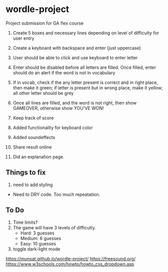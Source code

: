 # wordle-project
Project submission for GA flex course



1. Create 5 boxes and necessary lines depending on level of difficulty for user entry

1. Create a keyboard with backspace and enter (just uppercase)

1. User should be able to click and use keyboard to enter letter

1. Enter should be disabled before all letters are filled. Once filled, enter should do an alert if the word is not in vocabulary

1. If in vocab, check if the any letter present is correct and in right place, then make it green; if letter is present but in wrong place, make it yellow; all other letter should be grey

1. Once all lines are filled, and the word is not right, then show GAMEOVER, otherwise show YOU'VE WON!

1. Keep track of score 
1. Added functionality for keyboard color
1. Added  soundeffects
1. Share result online
1. Did an explanation page.

## Things to fix


1. need to add styling

- Need to DRY code. Too much repeatation.

## To Do
1. Time limits?
1. The game will have 3 levels of difficulty.
   - Hard: 3 guesses
   - Medium: 6 guesses
   - Easy: 10 guesses
1. toggle dark-light mode   




https://munsat.github.io/wordle-project/
https://freesound.org/
https://www.w3schools.com/howto/howto_css_dropdown.asp